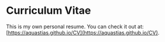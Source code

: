 # Curriculum Vitae

This is my own personal resume. You can check it out at: [https://aquastias.github.io/CV](https://aquastias.github.io/CV).
